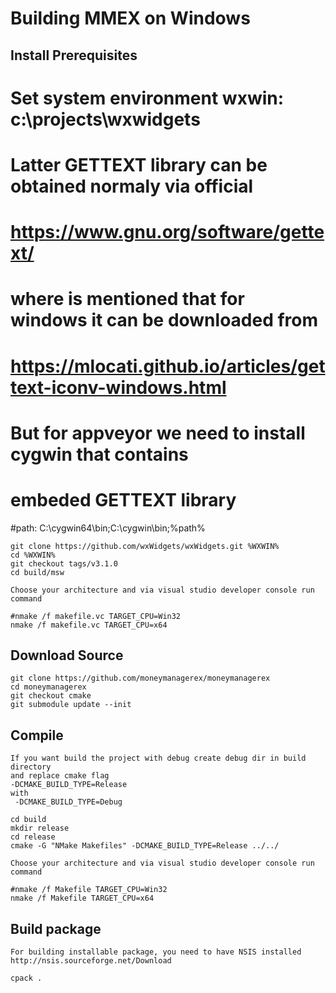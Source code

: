 # Building MMEX on Windows

## Install Prerequisites
# Set system environment wxwin: c:\projects\wxwidgets

# Latter GETTEXT library can be obtained normaly via official
# https://www.gnu.org/software/gettext/
# where is mentioned that for windows it can be downloaded from
# https://mlocati.github.io/articles/gettext-iconv-windows.html

# But for appveyor we need to install cygwin that contains
# embeded GETTEXT library
#path: C:\cygwin64\bin;C:\cygwin\bin;%path%

	git clone https://github.com/wxWidgets/wxWidgets.git %WXWIN%
	cd %WXWIN%
	git checkout tags/v3.1.0
	cd build/msw

	Choose your architecture and via visual studio developer console run command

	#nmake /f makefile.vc TARGET_CPU=Win32
	nmake /f makefile.vc TARGET_CPU=x64

## Download Source
	git clone https://github.com/moneymanagerex/moneymanagerex
	cd moneymanagerex
	git checkout cmake
	git submodule update --init
	
## Compile
    If you want build the project with debug create debug dir in build directory
    and replace cmake flag
    -DCMAKE_BUILD_TYPE=Release
    with
     -DCMAKE_BUILD_TYPE=Debug

    cd build
    mkdir release
    cd release
	cmake -G "NMake Makefiles" -DCMAKE_BUILD_TYPE=Release ../../

	Choose your architecture and via visual studio developer console run command

	#nmake /f Makefile TARGET_CPU=Win32
	nmake /f Makefile TARGET_CPU=x64

## Build package
    For building installable package, you need to have NSIS installed http://nsis.sourceforge.net/Download

	cpack .
